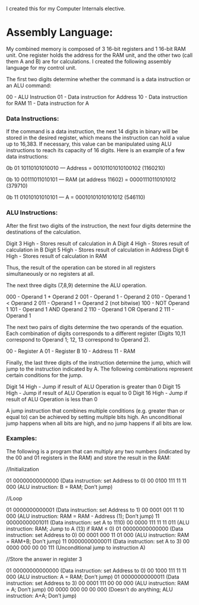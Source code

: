 
I created this for my Computer Internals elective.

# Assembly Language:
My combined memory is composed of 3 16-bit registers and 1 16-bit RAM unit. One register holds the address for the RAM unit, and the other two (call them A and B) are for calculations. I created the following assembly language for my control unit.

The first two digits determine whether the command is a data instruction or an ALU command:

00 - ALU Instruction
01 - Data instruction for Address
10 - Data instruction for RAM
11 - Data instruction for A

### Data Instructions:

If the command is a data instruction, the next 14 digits in binary will be stored in the desired register, which means the instruction can hold a value up to 16,383. If necessary, this value can be manipulated using ALU instructions to reach its capacity of 16 digits. Here is an example of a few data instructions:


0b 01 10110101010010 — Address = 00101101010100102 (1160210)

0b 10 00111011010101 — RAM (at address 11602) = 00001110110101012 (379710)

0b 11 01010101010101 — A = 00010101010101012 (546110)


### ALU Instructions:

After the first two digits of the instruction, the next four digits determine the destinations of the calculation.

Digit 3 High - Stores result of calculation in A
Digit 4 High - Stores result of calculation in B
Digit 5 High - Stores result of calculation in Address
Digit 6 High - Stores result of calculation in RAM

Thus, the result of the operation can be stored in all registers simultaneously or no registers at all. 


The next three digits (7,8,9) determine the ALU operation.


000 - Operand 1 + Operand 2
001 - Operand 1 - Operand 2
010 - Operand 1 < Operand 2
011 - Operand 1 = Operand 2 (not bitwise)
100 - NOT Operand 1
101 - Operand 1 AND Operand 2
110 - Operand 1 OR Operand 2
111 - Operand 1

The next two pairs of digits determine the two operands of the equation. Each combination of digits corresponds to a different register (Digits 10,11 correspond to Operand 1; 12, 13 correspond to Operand 2).

00 - Register A
01 - Register B
10 - Address
11 - RAM

Finally, the last three digits of the instruction determine the jump, which will jump to the instruction indicated by A. The following combinations represent certain conditions for the jump.

Digit 14 High - Jump if result of ALU Operation is greater than 0
Digit 15 High - Jump if result of ALU Operation is equal to 0
Digit 16 High - Jump if result of ALU Operation is less than 0

A jump instruction that combines multiple conditions (e.g. greater than or equal to) can be achieved by setting multiple bits high. An unconditional jump happens when all bits are high, and no jump happens if all bits are low.


### Examples:

The following is a program that can multiply any two numbers (indicated by the 00 and 01 registers in the RAM) and store the result in the RAM:

//Initialization

01 00000000000000 (Data instruction: set Address to 0)
00 0100 111 11 11  000 (ALU instruction: B = RAM; Don’t jump)

//Loop

01 0000000000001 (Data instruction: set Address to 1)
00 0001 001 11 10 000 (ALU instruction: RAM = RAM - Address (1); Don’t jump)
11 00000000001011 (Data instruction: set A to 1110)
00 0000 111 11 11 011 (ALU instruction: RAM; Jump to A (13) if RAM ≤ 0)
01 00000000000000 (Data instruction: set Address to 0)
00 0001 000 11 01  000 (ALU instruction: RAM = RAM+B; Don’t jump)
11 00000000000011 (Data instruction: set A to 3)
 00 0000 000 00 00 111 (Unconditional jump to instruction A)

//Store the answer in register 3

01 00000000000000 (Data instruction: set Address to 0)
00 1000 111 11 11  000 (ALU instruction: A = RAM; Don’t jump)
01 00000000000011 (Data instruction: set Address to 3)
00 0001 111 00 00 000 (ALU instruction: RAM = A; Don’t jump)
00 0000 000 00 00 000 (Doesn’t do anything; ALU instruction: A+A; Don’t jump)

